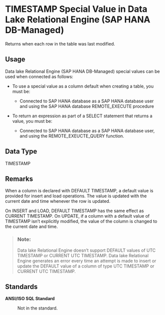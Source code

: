 <!-- loio007a83140e6549dbac433c392ade1d3c -->

# TIMESTAMP Special Value in Data Lake Relational Engine \(SAP HANA DB-Managed\)

Returns when each row in the table was last modified.



<a name="loio007a83140e6549dbac433c392ade1d3c__section_agt_pxr_btb"/>

## Usage

Data lake Relational Engine \(SAP HANA DB-Managed\) special values can be used when connected as follows:

-   To use a special value as a column default when creating a table, you must be:
    -   Connected to SAP HANA database as a SAP HANA database user and using the SAP HANA database REMOTE\_EXECUTE procedure

-   To return an expression as part of a SELECT statement that returns a value, you must be:
    -   Connected to SAP HANA database as a SAP HANA database user, and using the REMOTE\_EXEUCTE\_QUERY function.




<a name="loio007a83140e6549dbac433c392ade1d3c__section_zfj_5fr_btb"/>

## Data Type

TIMESTAMP



<a name="loio007a83140e6549dbac433c392ade1d3c__section_w2v_5fr_btb"/>

## Remarks

When a column is declared with DEFAULT TIMESTAMP, a default value is provided for insert and load operations. The value is updated with the current date and time whenever the row is updated.

On INSERT and LOAD, DEFAULT TIMESTAMP has the same effect as CURRENT TIMESTAMP. On UPDATE, if a column with a default value of TIMESTAMP isn’t explicitly modified, the value of the column is changed to the current date and time.

> ### Note:  
> Data lake Relational Engine doesn’t support DEFAULT values of UTC TIMESTAMP or CURRENT UTC TIMESTAMP. Data lake Relational Engine generates an error every time an attempt is made to insert or update the DEFAULT value of a column of type UTC TIMESTAMP or CURRENT UTC TIMESTAMP.



<a name="loio007a83140e6549dbac433c392ade1d3c__section_vfq_vfr_btb"/>

## Standards


<dl>
<dt><b>

ANSI/ISO SQL Standard

</b></dt>
<dd>

Not in the standard.



</dd>
</dl>


